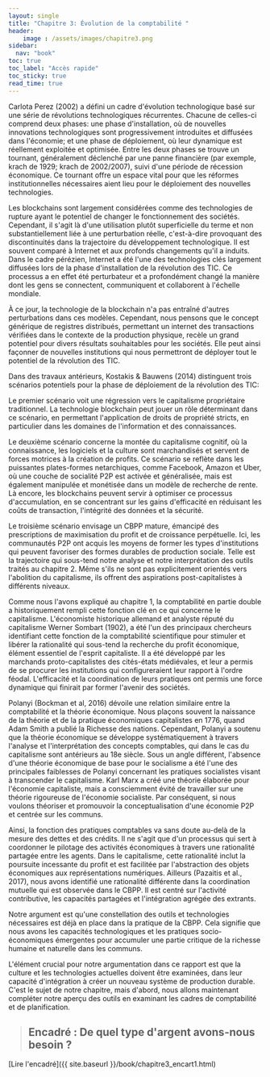```yaml
---
layout: single
title: "Chapitre 3: Évolution de la comptabilité "
header:
    image : /assets/images/chapitre3.png
sidebar:
  nav: "book"
toc: true
toc_label: "Accès rapide"
toc_sticky: true
read_time: true
---
```


Carlota Perez (2002) a défini un cadre d'évolution technologique basé sur une série de révolutions technologiques récurrentes. Chacune de celles-ci comprend deux phases: une phase d'installation, où de nouvelles innovations technologiques sont progressivement introduites et diffusées dans l'économie; et une phase de déploiement, où leur dynamique est réellement exploitée et optimisée. Entre les deux phases se trouve un tournant, généralement déclenché par une panne financière (par exemple, krach de 1929; krach de 2002/2007), suivi d'une période de récession économique. Ce tournant offre un espace vital pour que les réformes institutionnelles nécessaires aient lieu pour le déploiement des nouvelles technologies.

Les blockchains sont largement considérées comme des technologies de rupture ayant le potentiel de changer le fonctionnement des sociétés. Cependant, il s'agit là d'une utilisation plutôt superficielle du terme et non substantiellement liée à une perturbation réelle, c'est-à-dire provoquant des discontinuités dans la trajectoire du développement technologique. Il est souvent comparé à Internet et aux profonds changements qu'il a induits. Dans le cadre pérézien, Internet a été l'une des technologies clés largement diffusées lors de la phase d'installation de la révolution des TIC. Ce processus a en effet été perturbateur et a profondément changé la manière dont les gens se connectent, communiquent et collaborent à l'échelle mondiale.

À ce jour, la technologie de la blockchain n'a pas entraîné d'autres perturbations dans ces modèles. Cependant, nous pensons que le concept générique de registres distribués, permettant un internet des transactions vérifiées dans le contexte de la production physique, recèle un grand potentiel pour divers résultats souhaitables pour les sociétés. Elle peut ainsi façonner de nouvelles institutions qui nous permettront de déployer tout le potentiel de la révolution des TIC.

Dans des travaux antérieurs, Kostakis & Bauwens (2014) distinguent trois scénarios potentiels pour la phase de déploiement de la révolution des TIC: 

Le premier scénario voit une régression vers le capitalisme propriétaire traditionnel. La technologie blockchain peut jouer un rôle déterminant dans ce scénario, en permettant l'application de droits de propriété stricts, en particulier dans les domaines de l'information et des connaissances.

Le deuxième scénario concerne la montée du capitalisme cognitif, où la connaissance, les logiciels et la culture sont marchandisés et servent de forces motrices à la création de profits. Ce scénario se reflète dans les puissantes plates-formes netarchiques, comme Facebook, Amazon et Uber, où une couche de socialité P2P est activée et généralisée, mais est également manipulée et monétisée dans un modèle de recherche de rente. Là encore, les blockchains peuvent servir à optimiser ce processus d'accumulation, en se concentrant sur les gains d'efficacité en réduisant les coûts de transaction, l'intégrité des données et la sécurité.

Le troisième scénario envisage un CBPP mature, émancipé des prescriptions de maximisation du profit et de croissance perpétuelle. Ici, les communautés P2P ont acquis les moyens de former les types d'institutions qui peuvent favoriser des formes durables de production sociale. Telle est la trajectoire qui sous-tend notre analyse et notre interprétation des outils traités au chapitre 2. Même s'ils ne sont pas explicitement orientés vers l'abolition du capitalisme, ils offrent des aspirations post-capitalistes à différents niveaux.

Comme nous l'avons expliqué au chapitre 1, la comptabilité en partie double a historiquement rempli cette fonction clé en ce qui concerne le capitalisme. L'économiste historique allemand et analyste réputé du capitalisme Werner Sombart (1902), a été l'un des principaux chercheurs identifiant cette fonction de la comptabilité scientifique pour stimuler et libérer la rationalité qui sous-tend la recherche du profit économique, élément essentiel de l'esprit capitaliste. Il a été développé par les marchands proto-capitalistes des cités-états médiévales, et leur a permis de se procurer les institutions qui configureraient leur rapport à l'ordre féodal. L'efficacité et la coordination de leurs pratiques ont permis une force dynamique qui finirait par former l'avenir des sociétés.

Polanyi (Bockman et al, 2016) dévoile une relation similaire entre la comptabilité et la théorie économique. Nous plaçons souvent la naissance de la théorie et de la pratique économiques capitalistes en 1776, quand Adam Smith a publié la Richesse des nations. Cependant, Polanyi a soutenu que la théorie économique se développe systématiquement à travers l'analyse et l'interprétation des concepts comptables, qui dans le cas du capitalisme sont antérieurs au 18e siècle. Sous un angle différent, l'absence d'une théorie économique de base pour le socialisme a été l'une des principales faiblesses de Polanyi concernant les pratiques socialistes visant à transcender le capitalisme. Karl Marx a créé une théorie élaborée pour l'économie capitaliste, mais a consciemment évité de travailler sur une théorie rigoureuse de l'économie socialiste. Par conséquent, si nous voulons théoriser et promouvoir la conceptualisation d'une économie P2P et centrée sur les communs.

Ainsi, la fonction des pratiques comptables va sans doute au-delà de la mesure des dettes et des crédits. Il ne s'agit que d'un processus qui sert à coordonner le pilotage des activités économiques à travers une rationalité partagée entre les agents. Dans le capitalisme, cette rationalité inclut la poursuite incessante du profit et est facilitée par l'abstraction des objets économiques aux représentations numériques. Ailleurs (Pazaitis et al., 2017), nous avons identifié une rationalité différente dans la coordination mutuelle qui est observée dans le CBPP. Il est centré sur l'activité contributive, les capacités partagées et l'intégration agrégée des extrants.

Notre argument est qu'une constellation des outils et technologies nécessaires est déjà en place dans la pratique de la CBPP. Cela signifie que nous avons les capacités technologiques et les pratiques socio-économiques émergentes pour accumuler une partie critique de la richesse humaine et naturelle dans les communs.

L'élément crucial pour notre argumentation dans ce rapport est que la culture et les technologies actuelles doivent être examinées, dans leur capacité d'intégration à créer un nouveau système de production durable. C'est le sujet de notre chapitre, mais d'abord, nous allons maintenant compléter notre aperçu des outils en examinant les cadres de comptabilité et de planification.

>## Encadré : De quel type d'argent avons-nous besoin ?
[Lire l'encadré]({{ site.baseurl }}/book/chapitre3_encart1.html)








